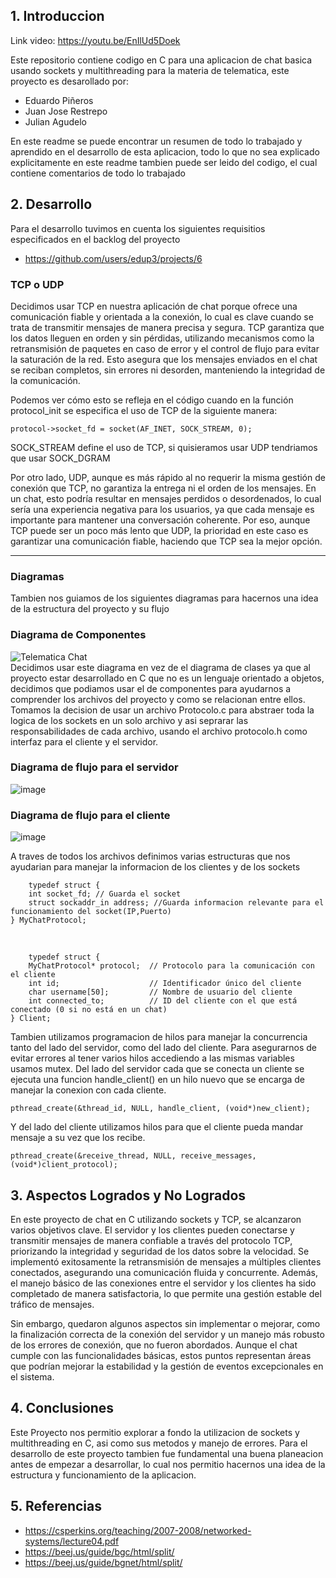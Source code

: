 ## 1. Introduccion
Link video: https://youtu.be/EnIlUd5Doek


Este repositorio contiene codigo en C para una aplicacion de chat basica usando sockets y multithreading para la materia de telematica, este proyecto es desarollado por:
* Eduardo Piñeros
* Juan Jose Restrepo
* Julian Agudelo

En este readme se puede encontrar un resumen de todo lo trabajado y aprendido en el desarrollo de esta aplicacion, todo lo que no sea explicado explicitamente en este readme tambien puede ser leido del codigo, el cual contiene comentarios de todo lo trabajado

## 2. Desarrollo
Para el desarrollo tuvimos en cuenta los siguientes requisitios especificados en el backlog del proyecto
* https://github.com/users/edup3/projects/6

### TCP o UDP  
Decidimos usar TCP en nuestra aplicación de chat porque ofrece una comunicación fiable y orientada a la conexión, lo cual es clave cuando se trata de transmitir mensajes de manera precisa y segura. TCP garantiza que los datos lleguen en orden y sin pérdidas, utilizando mecanismos como la retransmisión de paquetes en caso de error y el control de flujo para evitar la saturación de la red. Esto asegura que los mensajes enviados en el chat se reciban completos, sin errores ni desorden, manteniendo la integridad de la comunicación.

Podemos ver cómo esto se refleja en el código cuando en la función protocol_init se especifica el uso de TCP de la siguiente manera:

    protocol->socket_fd = socket(AF_INET, SOCK_STREAM, 0);
SOCK_STREAM define el uso de TCP, si quisieramos usar UDP tendriamos que usar SOCK_DGRAM

Por otro lado, UDP, aunque es más rápido al no requerir la misma gestión de conexión que TCP, no garantiza la entrega ni el orden de los mensajes. En un chat, esto podría resultar en mensajes perdidos o desordenados, lo cual sería una experiencia negativa para los usuarios, ya que cada mensaje es importante para mantener una conversación coherente. Por eso, aunque TCP puede ser un poco más lento que UDP, la prioridad en este caso es garantizar una comunicación fiable, haciendo que TCP sea la mejor opción.
____
### Diagramas  
Tambien nos guiamos de los siguientes diagramas para hacernos una idea de la estructura del proyecto y su flujo  

### Diagrama de Componentes
![Telematica Chat](https://github.com/user-attachments/assets/5033be72-31db-45c1-9bf0-521882f9e373)  
Decidimos usar este diagrama en vez de el diagrama de clases
ya que al proyecto estar desarrollado en C que no es un lenguaje orientado a objetos, decidimos que podiamos usar el de componentes para ayudarnos 
a comprender los archivos del proyecto y como se relacionan entre ellos. Tomamos la decision de usar un archivo Protocolo.c para abstraer toda la logica de los sockets en 
un solo archivo y asi seprarar las responsabilidades de cada archivo, usando el archivo protocolo.h como interfaz para el cliente y el servidor.
### Diagrama de flujo para el servidor
![image](https://github.com/user-attachments/assets/531faeb4-f63c-4b69-98aa-3f419dcd93ad)

### Diagrama de flujo para el cliente
![image](https://github.com/user-attachments/assets/af0ec4df-f9ab-43b1-bba4-3340959ab307)

A traves de todos los archivos definimos varias estructuras que nos ayudarian para manejar la informacion de los clientes y de los sockets  
  
        typedef struct {
        int socket_fd; // Guarda el socket
        struct sockaddr_in address; //Guarda informacion relevante para el funcionamiento del socket(IP,Puerto)
    } MyChatProtocol; 

<br />
    
        typedef struct {
        MyChatProtocol* protocol;  // Protocolo para la comunicación con el cliente
        int id;                    // Identificador único del cliente
        char username[50];         // Nombre de usuario del cliente
        int connected_to;          // ID del cliente con el que está conectado (0 si no está en un chat)
    } Client;
Tambien utilizamos programacion de hilos para manejar la concurrencia tanto del lado del servidor, como del lado del cliente. Para asegurarnos de evitar errores al tener varios hilos accediendo a las mismas variables usamos mutex.
Del lado del servidor cada que se conecta un cliente se ejecuta una funcion handle_client() en un hilo nuevo que se encarga de manejar la conexion con cada cliente.

    pthread_create(&thread_id, NULL, handle_client, (void*)new_client);

    
Y del lado del cliente utilizamos hilos para que el cliente pueda mandar mensaje a su vez que los recibe.

    pthread_create(&receive_thread, NULL, receive_messages, (void*)client_protocol);



## 3. Aspectos Logrados y No Logrados

En este proyecto de chat en C utilizando sockets y TCP, se alcanzaron varios objetivos clave. El servidor y los clientes pueden conectarse y transmitir mensajes de manera confiable a través del protocolo TCP, priorizando la integridad y seguridad de los datos sobre la velocidad. Se implementó exitosamente la retransmisión de mensajes a múltiples clientes conectados, asegurando una comunicación fluida y concurrente. Además, el manejo básico de las conexiones entre el servidor y los clientes ha sido completado de manera satisfactoria, lo que permite una gestión estable del tráfico de mensajes.

Sin embargo, quedaron algunos aspectos sin implementar o mejorar, como la finalización correcta de la conexión del servidor y un manejo más robusto de los errores de conexión, que no fueron abordados. Aunque el chat cumple con las funcionalidades básicas, estos puntos representan áreas que podrían mejorar la estabilidad y la gestión de eventos excepcionales en el sistema.

## 4. Conclusiones
Este Proyecto nos permitio explorar a fondo la utilizacion de sockets y multithreading en C, asi como sus metodos y manejo de errores. Para el desarrollo de este proyecto tambien fue fundamental una buena planeacion antes de empezar a desarrollar,
lo cual nos permitio hacernos una idea de la estructura y funcionamiento de la aplicacion.
## 5. Referencias
* https://csperkins.org/teaching/2007-2008/networked-systems/lecture04.pdf
* https://beej.us/guide/bgc/html/split/
* https://beej.us/guide/bgnet/html/split/
